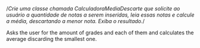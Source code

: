 /*Crie uma classe chamada CalculadoraMediaDescarte que solicite ao usuário a quantidade de notas a serem inseridas, leia essas notas e calcule a média, descartando a menor nota. Exiba o resultado.​*/

Asks the user for the amount of grades and each of them and calculates the average discarding the smallest one.